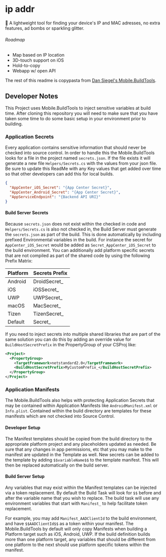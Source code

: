 # ip addr

🤖 A lightweight tool for finding your device's IP and MAC adresses, no extra features, ad bombs or sparkling glitter.



###### Roadmap

* Map based on IP location
* 3D-touch support on iOS
* Hold-to-copy
* Webapp w/ open API



The rest of this readme is copypasta from [Dan Siegel's Mobile.BuildTools](https://github.com/dansiegel/Mobile.BuildTools).

## Developer Notes

This Project uses Mobile.BuildTools to inject sensitive variables at build time. 
After cloning this repository you will need to make sure that you have taken some time to do some basic setup in your environment prior to building.

### Application Secrets

Every application contains sensitive information that should never be checked into
source control. In order to handle this the Mobile.BuildTools looks for a file in
the project named `secrets.json`. If the file exists it will generate a new file
`Helpers/Secrets.cs` with the values from your json file. Be sure to update this ReadMe
with any Key values that get added over time so that other developers can add this
for local builds.

```json
{
  "AppCenter_iOS_Secret": "{App Center Secret}",
  "AppCenter_Android_Secret": "{App Center Secret}",
  "AppServiceEndpoint": "{Backend API URI}"
}
```

#### Build Server Secrets

Because `secrets.json` does not exist within the checked in code and `Helpers/Secrets.cs` is also not checked in, the Build Server must generate the `secrets.json` as part of the build. This is done automatically by including prefixed Environmental variables in the build. For instance the secret for `AppCenter_iOS_Secret` would be added as `Secret_AppCenter_iOS_Secret` to the build environment. You can additionally add  platform specific secrets that are not compiled as part of the shared code by using the following Prefix Matrix:

| Platform | Secrets Prefix |
| -------- | -------------- |
| Android | DroidSecret_ |
| iOS | iOSSecret_ |
| UWP | UWPSecret_ |
| macOS | MacSecret_ |
| Tizen | TizenSecret_ |
| Default | Secret_ |

If you need to inject secrets into multiple shared libraries that are part of the same 
solution you can do this by adding an override value for `BuildHostSecretPrefix` in
the PropertyGroup of your CSProj like:

```xml
<Project>
  <PropertyGroup>
    <TargetFramework>netstandard2.0</TargetFramework>
    <BuildHostSecretPrefix>MyCustomPrefix_</BuildHostSecretPrefix>
  </PropertyGroup>
</Project>
```

### Application Manifests

The Mobile.BuildTools also helps with protecting Application Secrets that may be contained within Application Manifests like `AndroidManifest.xml` or `Info.plist`. Contained within the build directory are templates for these manifests which are not checked into Source Control.

#### Developer Setup

The Manifest templates should be copied from the build directory to the appropriate platform project and any placeholders updated as needed. Be sure that any changes in app permissions, etc that you may make to the manifest are updated in the Template as well. New secrets can be added to the template by adding `$$variableName$$` to the template manifest. This will then be replaced automatically on the build server.

#### Build Server Setup

Any variables that may exist within the Manifest templates can be injected via a token replacement. By default the Build Task will look for `$$` before and after  the variable name that you wish to replace. The build task will use any environment variables that start with `Manifest_` to help facilitate token replacement.

For example, you may add `Manifest_AADClientId` to the build environment, and have `$$AADClientId$$` as a token within your manifest. The Mobile.BuildTools by default will only copy Manifests when building a Platform target such as iOS, Android, UWP. If the build definition builds more than one platform target, any variables that should be different from one platform to the next should use platform specific
tokens within the manifest.